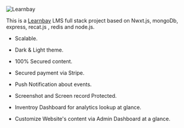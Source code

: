 ![Learnbay]([Screenshot%202023-11-21%20201032.png](https://github.com/tazheeb-shamsi/Learnbay--frontend/blob/master/Screenshot%202023-11-21%20201032.png))

This is a [Learnbay](https://learnbay.vercel.app/) LMS full stack project based on Nwxt.js, mongoDb, express, recat.js , redis and node.js.

- Scalable.

- Dark & Light theme.
  
- 100% Secured content.

- Secured payment via Stripe.

- Push Notification about events.

- Screenshot and Screen record Protected.

- Inventroy Dashboard for analytics lookup at glance.

- Customize Website's content via Admin Dashboard at a glance.
